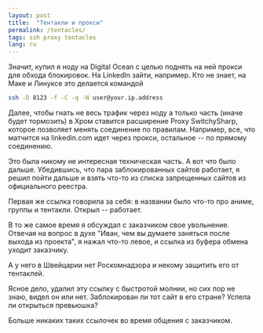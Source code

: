 ```yaml
---
layout: post
title:  "Тентакли и прокси"
permalink: /tentacles/
tags: ssh proxy tentacles
lang: ru
---
```


Значит, купил я ноду на Digital Ocean с целью поднять на ней прокси для обхода
блокировок. На LinkedIn зайти, например. Кто не знает, на Маке и Линуксе это
делается командой

~~~bash
ssh -D 8123 -f -C -q -N user@your.ip.address
~~~

Далее, чтобы гнать не весь трафик через ноду а только часть (иначе будет
тормозить) в Хром ставится расширение Proxy SwitchySharp, которое позволяет
менять соединение по правилам. Например, все, что матчится на linkedin.com идет
через прокси, остальное -- по прямому соединению.

Это была никому не интересная техническая часть. А вот что было
дальше. Убедившись, что пара заблокированных сайтов работает, я решил пойти
дальше и взять что-то из списка запрещенных сайтов из официального реестра.

Первая же ссылка говорила за себя: в названии было что-то про аниме, группы и
тентакли. Открыл -- работает.

В то же самое время я обсуждал с заказчиком свое увольнение. Отвечая на вопрос в
духе "Иван, чем вы думаете заняться после выхода из проекта", я нажал что-то
левое, и ссылка из буфера обмена уходит заказчику.

А у него в Швейцарии нет Роскомнадзора и некому защитить его от тентаклей.

Ясное дело, удалил эту ссылку с быстротой молнии, но сих пор не знаю, видел он
или нет. Заблокирован ли тот сайт в его стране? Успела ли открыться превьюшка?

Больше никаких таких ссылочек во время общения с заказчиком.
